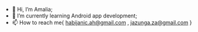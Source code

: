 - 👋 Hi, I’m Amalia;
- 🌱 I’m currently learning Android app development;
- 📫 How to reach me{ 
    habijanic.ah@gmail.com , 
    jazunga.za@gmail.com
    }
    
  
<!---
JazungaZa/JazungaZa is a ✨ special ✨ repository because its `README.md` (this file) appears on your GitHub profile.
You can click the Preview link to take a look at your changes.
--->
